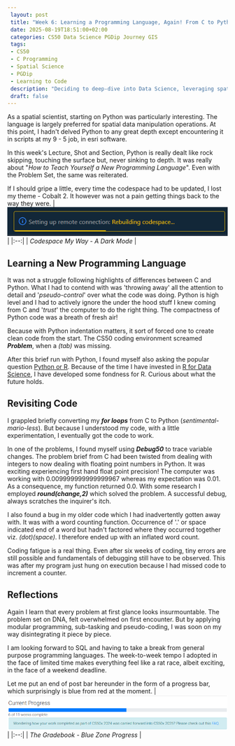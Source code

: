 ```yaml
---
 layout: post
 title: "Week 6: Learning a Programming Language, Again! From C to Python, Quickly."
 date: 2025-08-19T18:51:00+02:00
 categories: CS50 Data Science PGDip Journey GIS
 tags: 
 - CS50
 - C Programming
 - Spatial Science
 - PGDip
 - Learning to Code
 description: "Deciding to deep-dive into Data Science, leveraging spatial data expertise and writing about the break." 
 draft: false
--- 
```

As a spatial scientist, starting on Python was particularly interesting. The language is largely preferred for spatial data manipulation operations. At this point, I hadn't delved Python to any great depth except encountering it in scripts at my 9 - 5 job, in esri software.  
  
In this week's Lecture, Shot and Section, Python is really dealt like rock skipping, touching the surface but, never sinking to depth.  It was really about "*How to Teach Yourself a New Programming Language*". Even with the Problem Set, the same was reiterated.

If I should gripe a little, every time the codespace had to be updated, I lost my theme - Cobalt 2. It however was not a pain getting things back to the way they were.
| <img src="/images/rebuilding_codespace.png" alt="Codespace Rebuild"/> |
|:--:|
| *Codespace My Way - A Dark Mode* |


## Learning a New Programming Language

It was not a struggle following highlights of differences between C and Python. What I had to contend with was 'throwing away' all the attention to detail and '*pseudo-control*' over what the code was doing. Python is high level and I had to actively ignore the under the hood stuff I knew coming from C and '*trust*' the computer to do the right thing. The compactness of  Python code was a breath of fresh air!

Because with Python indentation matters, it sort of forced one to create clean code from the start. The CS50 coding environment screamed ***Problem***, when a *(tab)* was missing.

After this brief run with Python, I found myself also asking the popular question [Python or R](https://www.datacamp.com/blog/python-vs-r-for-data-science-whats-the-difference). Because of the time I have invested in [R for Data Science](https://r4ds.had.co.nz/), I have developed some fondness for R. Curious about what the future holds.


## Revisiting Code

I grappled briefly converting my ***for loops*** from C to Python (*sentimental-mario-less*). But because I understood my code, with a little experimentation, I eventually got the code to work.

In one of the problems, I found myself using ***Debug50*** to trace variable changes. The problem brief from C had been twisted from dealing with integers to now dealing with floating point numbers in Python. It was exciting experiencing first hand float point precision!  The computer was working with 0.009999999999999967 whereas my expectation was 0.01. As a consequence, my function returned 0.0. With some research I employed ***round(change,2)*** which solved the problem. A successful debug, always scratches the inquirer's itch.

I also found a bug in my older code which I had inadvertently gotten away with. It was with a word counting function. Occurrence of '.' or space indicated end of a word but hadn't factored where they occurred together viz. *(dot)(space)*. I therefore ended up with an inflated word count.

Coding fatigue is a real thing.  Even after six weeks of coding, tiny errors are still possible and fundamentals of debugging still have to be observed. This was after my program just hung on execution because I had missed code to increment a counter.

## Reflections
Again I learn that every problem at first glance looks insurmountable. The problem set on DNA, felt overwhelmed on first encounter.  But by applying modular programming, sub-tasking and pseudo-coding, I was soon on my way disintegrating it piece by piece. 

I am looking forward to SQL and having to take a break from general purpose programming languages. The week-to-week tempo I adopted in the face of limited time makes everything feel like a rat race, albeit exciting, in the face of a weekend deadline.

Let me put an end of post bar hereunder in the form of a progress bar, which surprisingly is blue  from red at the moment. 
| <img src="/images/progress_week_6_of_11.png" alt="Past the Halfway Mark"/> |
|:--:|
| *The Gradebook - Blue Zone Progress* |
